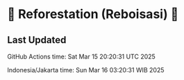 
# 🌳 Reforestation (Reboisasi) 🌲

## Last Updated

GitHub Actions time: Sat Mar 15 20:20:31 UTC 2025

Indonesia/Jakarta time: Sun Mar 16 03:20:31 WIB 2025
